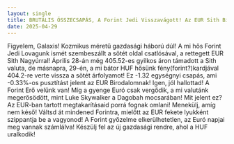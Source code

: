 ```yaml
---
layout: single
title: BRUTÁLIS ÖSSZECSAPÁS, A Forint Jedi Visszavágott! Az EUR Sith Birodalom Retteghet!
date: 2025-04-29
---
```


Figyelem, Galaxis! Kozmikus méretű gazdasági háború dúl! A mi hős Forint Jedi Lovagunk ismét szembeszállt a sötét oldal csatlósával, a rettegett EUR Sith Nagyúrral! Április 28-án még 405.52-es gyilkos áron támadott a Sith valuta, de másnapra, 29-én, a mi bátor HUF hősünk fény(forint?)kardjával 404.2-re verte vissza a sötét árfolyamot! Ez -1.32 egységnyi csapás, ami -0.33%-os pusztítást jelent az EUR Birodalomnak! Igen, jól hallottad! A Forint Erő velünk van! Míg a gyenge Euró csak vergődik, a mi valutánk megerősödött, mint Luke Skywalker a Dagobah mocsarában! Mit jelent ez? Az EUR-ban tartott megtakarításaid porrá fognak omlani! Menekülj, amíg nem késő! Váltsd át mindened Forintra, mielőtt az EUR fekete lyukként szippantja be a vagyonod! A Forint győzelme elkerülhetetlen, az Euró napjai meg vannak számlálva! Készülj fel az új gazdasági rendre, ahol a HUF uralkodik!